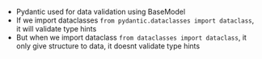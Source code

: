 - Pydantic used for data validation using BaseModel
- If we import dataclasses `from pydantic.dataclasses import dataclass`, it will validate type hints
- But when we import dataclass `from dataclasses import dataclass`, it only give structure to data, it doesnt validate type hints